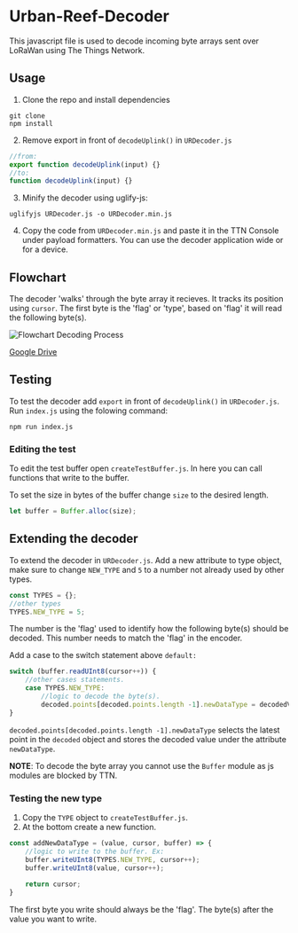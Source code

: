 # Urban-Reef-Decoder

This javascript file is used to decode incoming byte arrays sent over LoRaWan using The Things Network.

## Usage
1. Clone the repo and install dependencies
```
git clone
npm install
```

2. Remove export in front of `decodeUplink()` in `URDecoder.js`
```javascript
//from:
export function decodeUplink(input) {}
//to:
function decodeUplink(input) {}
```

3. Minify the decoder using uglify-js:
```
uglifyjs URDecoder.js -o URDecoder.min.js
```
4. Copy the code from `URDecoder.min.js` and paste it in the TTN Console under payload formatters. You can use the decoder application wide or for a device.
## Flowchart
The decoder 'walks' through the byte array it recieves. It tracks its position using `cursor`. The first byte is the 'flag' or 'type', based on 'flag' it will read the following byte(s).

![Flowchart Decoding Process](https://drive.google.com/uc?id=1Aw3_T0eH-Hljleyd9ejlmaVrA-ZOEXto "Flowchart explaining the decoding process")

[Google Drive](https://drive.google.com/open?id=1Aw3_T0eH-Hljleyd9ejlmaVrA-ZOEXto&usp=drive_fs)

## Testing
To test the decoder add `export` in front of `decodeUplink()` in `URDecoder.js`.
Run `index.js` using the folowing command:
```
npm run index.js
```

### Editing the test
To edit the test buffer open `createTestBuffer.js`. In here you can call functions that write to the buffer.

To set the size in bytes of the buffer change `size` to the desired length.
```javascript
let buffer = Buffer.alloc(size);
```

## Extending the decoder
To extend the decoder in `URDecoder.js`. Add a new attribute to type object, make sure to change `NEW_TYPE` and `5` to a number not already used by other types.
```javascript
const TYPES = {};
//other types
TYPES.NEW_TYPE = 5;
```
The number is the 'flag' used to identify how the following byte(s) should be decoded. This number needs to match the 'flag' in the encoder.

Add a case to the switch statement above `default:`
```javascript
switch (buffer.readUInt8(cursor++)) {
    //other cases statements.
    case TYPES.NEW_TYPE:
        //logic to decode the byte(s).
        decoded.points[decoded.points.length -1].newDataType = decodedValue;
}
```
`decoded.points[decoded.points.length -1].newDataType` selects the latest point in the `decoded` object and stores the decoded value under the attribute `newDataType`.

**NOTE**: To decode the byte array you cannot use the `Buffer` module as js modules are blocked by TTN.

### Testing the new type
1. Copy the `TYPE` object to `createTestBuffer.js`.
2. At the bottom create a new function.
```javascript
const addNewDataType = (value, cursor, buffer) => {
    //logic to write to the buffer. Ex:
    buffer.writeUInt8(TYPES.NEW_TYPE, cursor++);
    buffer.writeUInt8(value, cursor++);
    
    return cursor;
}
```
The first byte you write should always be the 'flag'. The byte(s) after the value you want to write.